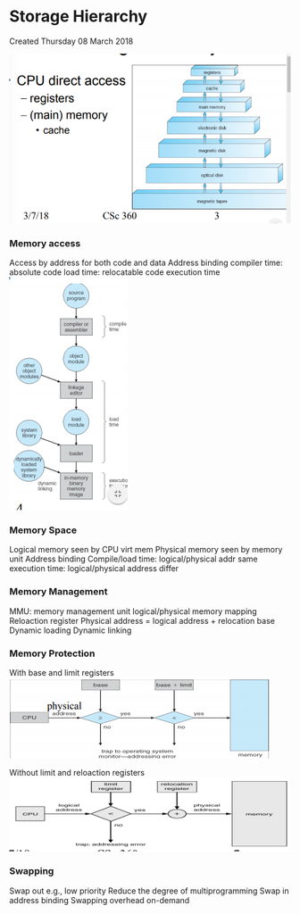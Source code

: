 # Storage Hierarchy
Created Thursday 08 March 2018

![](./Storage_Hierarchy/pasted_image.png)

### Memory access
Access by address
for both code and data
Address binding
compiler time: absolute code
load time: relocatable code
execution time
![](./Storage_Hierarchy/pasted_image001.png)

### Memory Space
Logical memory
seen by CPU
virt mem
Physical memory
seen by memory unit
Address binding
Compile/load time: logical/physical addr same
execution time: logical/physical address differ
	
### Memory Management
MMU: memory management unit
logical/physical memory mapping
Reloaction register
Physical address = logical address + relocation base
Dynamic loading 
Dynamic linking

### Memory Protection
With base and limit registers
![](./Storage_Hierarchy/pasted_image002.png)

Without limit and reloaction registers
![](./Storage_Hierarchy/pasted_image003.png)

### Swapping
Swap out
e.g., low priority
Reduce the degree of multiprogramming
Swap in
address binding
Swapping overhead
on-demand
	

